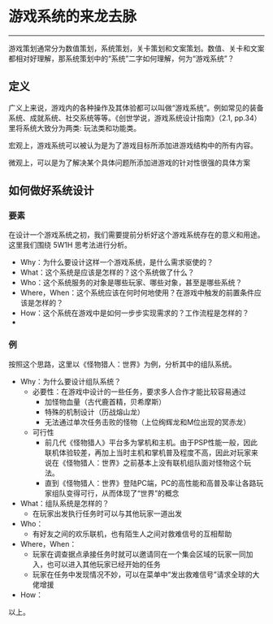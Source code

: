# 游戏系统的来龙去脉

---

游戏策划通常分为数值策划，系统策划，关卡策划和文案策划。数值、关卡和文案都相对好理解，那系统策划中的“系统”二字如何理解，何为“游戏系统”？

## 定义

广义上来说，游戏内的各种操作及其体验都可以叫做“游戏系统”。例如常见的装备系统、成就系统、社交系统等等。《创世学说，游戏系统设计指南》（2.1, pp.34）里将系统大致分为两类: 玩法类和功能类。

宏观上，游戏系统可以被认为是为了游戏目标所添加进游戏结构中的所有内容。

微观上，可以是为了解决某个具体问题所添加进游戏的针对性很强的具体方案

## 如何做好系统设计

### 要素

在设计一个游戏系统之初，我们需要提前分析好这个游戏系统存在的意义和用途。这里我们围绕 5W1H 思考法进行分析。



* Why：为什么要设计这样一个游戏系统，是什么需求驱使的？
* What：这个系统是应该是怎样的？这个系统做了什么？
* Who：这个系统服务的对象是哪些玩家、哪些对象，甚至是哪些系统？
* Where，When：这个系统应该在何时何地使用？在游戏中触发的前置条件应该是怎样的？
* How：这个系统在游戏中是如何一步步实现需求的？工作流程是怎样的？
* 
### 例

按照这个思路，这里以《怪物猎人：世界》为例，分析其中的组队系统。

* Why：为什么要设计组队系统？
  * 必要性：在游戏中设计的一些任务，要求多人合作才能比较容易通过
    * 加怪物血量（古代鹿首精，贝希摩斯）
    * 特殊的机制设计（历战熔山龙）
    * 无法通过单次任务击败的怪物（上位绚辉龙和M位出现的冥赤龙）
  * 可行性
    * 前几代《怪物猎人》平台多为掌机和主机。由于PSP性能一般，因此联机体验较差，再加上当时主机和掌机普及程度不高，因此对玩家来说在《怪物猎人：世界》之前基本上没有联机组队面对怪物这个玩法。
    * 直到《怪物猎人：世界》登陆PC端，PC的高性能和高普及率让各路玩家组队变得可行，从而体现了“世界”的概念
* What：组队系统是怎样的？
  * 在玩家出发执行任务时可以与其他玩家一道出发
* Who：
  * 有好友之间的欢乐联机，也有陌生人之间对救难信号的互相帮助
* Where，When：
  * 玩家在调查据点承接任务时就可以邀请同在一个集会区域的玩家一同加入，也可以进入其他玩家已经开始的任务
  * 玩家在任务中发现情况不妙，可以在菜单中“发出救难信号”请求全球的大佬增援
* How：

以上。